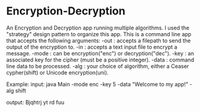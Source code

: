 # Encryption-Decryption
An Encryption and Decryption app running multiple algorithms. I used the "strategy" design pattern to organize this app. This is a command line app that accepts the following arguments:
-out  : accepts a filepath to send the output of the encryption to.
-in   : accepts a text input file to encrypt a message.
-mode : can be encryption("enc") or decryption("dec").
-key  : an associated key for the cipher (must be a positive integer).
-data : command line data to be processed.
-alg  : your choice of algorithm, either a Ceaser cypher(shift) or Unicode encryption(uni).

Example:
input:
java Main -mode enc -key 5 -data "Welcome to my app!" -alg shift

output:
Bjqhtrj yt rd fuu
